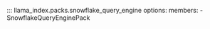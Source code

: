 ::: llama_index.packs.snowflake_query_engine
    options:
      members:
        - SnowflakeQueryEnginePack
